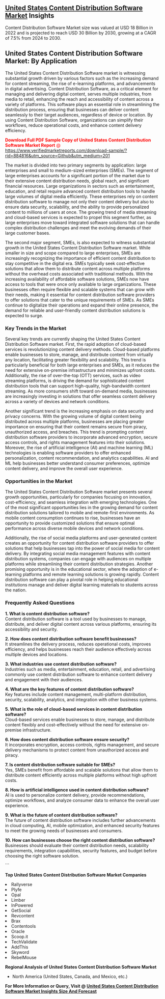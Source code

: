<h2><a href="https://www.verifiedmarketreports.com/download-sample/?rid=884816&amp;utm_source=Github&amp;utm_medium=201" target="_blank">United States Content Distribution Software Market</a> Insights</h2><p>Content Distribution Software Market size was valued at USD 18 Billion in 2022 and is projected to reach USD 30 Billion by 2030, growing at a CAGR of 7.5% from 2024 to 2030.</p><p><h2>United States Content Distribution Software Market: By Application</h2><p>The United States Content Distribution Software market is witnessing substantial growth driven by various factors such as the increasing demand for content streaming, the rise of e-learning platforms, and advancements in digital advertising. Content Distribution Software, as a critical element for managing and delivering digital content, serves multiple industries, from media to retail, enhancing the reach and accessibility of content across a variety of platforms. This software plays an essential role in streamlining the distribution process, ensuring that businesses can deliver content seamlessly to their target audiences, regardless of device or location. By using Content Distribution Software, organizations can simplify their workflows, reduce operational costs, and enhance content delivery efficiency.</p><p><p><span class=""><span style="color: #ff0000;"><strong>Download Full PDF Sample Copy of United States Content Distribution Software Market Report</strong> @ </span><a href="https://www.verifiedmarketreports.com/download-sample/?rid=884816&amp;utm_source=Github&amp;utm_medium=201" target="_blank">https://www.verifiedmarketreports.com/download-sample/?rid=884816&amp;utm_source=Github&amp;utm_medium=201</a></span></p></p><p>The market is divided into two primary segments by application: large enterprises and small to medium-sized enterprises (SMEs). The segment of large enterprises accounts for a significant portion of the market due to their extensive content distribution needs, global reach, and significant financial resources. Large organizations in sectors such as entertainment, education, and retail require advanced content distribution tools to handle large volumes of digital media efficiently. These enterprises rely on content distribution software to manage not only their content delivery but also to ensure data security, scalability, and the ability to provide personalized content to millions of users at once. The growing trend of media streaming and cloud-based services is expected to propel this segment further, as large enterprises move toward integrated software solutions that can handle complex distribution challenges and meet the evolving demands of their large customer bases.</p><p>The second major segment, SMEs, is also expected to witness substantial growth in the United States Content Distribution Software market. While smaller in size and scope compared to large enterprises, SMEs are increasingly recognizing the importance of efficient content distribution to stay competitive in the digital era. SMEs typically seek cost-effective solutions that allow them to distribute content across multiple platforms without the overhead costs associated with traditional methods. With the increasing availability of affordable software solutions, SMEs now have access to tools that were once only available to large organizations. These businesses often require flexible and scalable systems that can grow with their needs, making it essential for content distribution software providers to offer solutions that cater to the unique requirements of SMEs. As SMEs continue to digitalize their operations and expand their online presence, the demand for reliable and user-friendly content distribution solutions is expected to surge.</p><h3>Key Trends in the Market</h3><p>Several key trends are currently shaping the United States Content Distribution Software market. First, the rapid adoption of cloud-based services is revolutionizing content delivery methods. Cloud-based platforms enable businesses to store, manage, and distribute content from virtually any location, facilitating greater flexibility and scalability. This trend is particularly beneficial for both large enterprises and SMEs, as it reduces the need for extensive on-premise infrastructure and minimizes upfront costs. Additionally, the rise of over-the-top (OTT) services, such as video streaming platforms, is driving the demand for sophisticated content distribution tools that can support high-quality, high-bandwidth content streaming. As more consumers shift toward on-demand media, businesses are increasingly investing in solutions that offer seamless content delivery across a variety of devices and network conditions.</p><p>Another significant trend is the increasing emphasis on data security and privacy concerns. With the growing volume of digital content being distributed across multiple platforms, businesses are placing greater importance on ensuring that their content remains secure from piracy, unauthorized access, and breaches. This trend is prompting content distribution software providers to incorporate advanced encryption, secure access controls, and rights management features into their solutions. Moreover, the rise of artificial intelligence (AI) and machine learning (ML) technologies is enabling software providers to offer enhanced personalization, content recommendation, and analytics capabilities. AI and ML help businesses better understand consumer preferences, optimize content delivery, and improve the overall user experience.</p><h3>Opportunities in the Market</h3><p>The United States Content Distribution Software market presents several growth opportunities, particularly for companies focusing on innovation, cost-efficiency, and seamless integration with emerging technologies. One of the most significant opportunities lies in the growing demand for content distribution solutions tailored to mobile and remote-first environments. As mobile content consumption continues to rise, businesses have an opportunity to provide customized solutions that ensure optimal performance across diverse mobile devices and network conditions.</p><p>Additionally, the rise of social media platforms and user-generated content creates an opportunity for content distribution software providers to offer solutions that help businesses tap into the power of social media for content delivery. By integrating social media management features with content distribution systems, companies can engage with audiences on multiple platforms while streamlining their content distribution strategies. Another promising opportunity is in the educational sector, where the adoption of e-learning platforms and remote learning solutions is growing rapidly. Content distribution software can play a pivotal role in helping educational institutions manage and deliver digital learning materials to students across the nation.</p><h3>Frequently Asked Questions</h3><p><strong>1. What is content distribution software?</strong><br>Content distribution software is a tool used by businesses to manage, distribute, and deliver digital content across various platforms, ensuring its accessibility and security.</p><p><strong>2. How does content distribution software benefit businesses?</strong><br>It streamlines the delivery process, reduces operational costs, improves efficiency, and helps businesses reach their audience effectively across multiple devices and locations.</p><p><strong>3. What industries use content distribution software?</strong><br>Industries such as media, entertainment, education, retail, and advertising commonly use content distribution software to enhance content delivery and engagement with their audiences.</p><p><strong>4. What are the key features of content distribution software?</strong><br>Key features include content management, multi-platform distribution, security, scalability, analytics, and integration with other business systems.</p><p><strong>5. What is the role of cloud-based services in content distribution software?</strong><br>Cloud-based services enable businesses to store, manage, and distribute content flexibly and cost-effectively without the need for extensive on-premise infrastructure.</p><p><strong>6. How does content distribution software ensure security?</strong><br>It incorporates encryption, access controls, rights management, and secure delivery mechanisms to protect content from unauthorized access and piracy.</p><p><strong>7. Is content distribution software suitable for SMEs?</strong><br>Yes, SMEs benefit from affordable and scalable solutions that allow them to distribute content efficiently across multiple platforms without high upfront costs.</p><p><strong>8. How is artificial intelligence used in content distribution software?</strong><br>AI is used to personalize content delivery, provide recommendations, optimize workflows, and analyze consumer data to enhance the overall user experience.</p><p><strong>9. What is the future of content distribution software?</strong><br>The future of content distribution software includes further advancements in cloud computing, AI, mobile optimization, and enhanced security features to meet the growing needs of businesses and consumers.</p><p><strong>10. How can businesses choose the right content distribution software?</strong><br>Businesses should evaluate their content distribution needs, scalability requirements, integration capabilities, security features, and budget before choosing the right software solution.</p>```</p><p><strong>Top United States Content Distribution Software Market Companies</strong></p><div data-test-id=""><p><li>Rallyverse</li><li> Plyfe</li><li> Opal</li><li> Limber</li><li> InPowered</li><li> GetSocial</li><li> Revcontent</li><li> Brax</li><li> Contentools</li><li> Oracle</li><li> Scoop.it</li><li> TechValidate</li><li> AddThis</li><li> Skyword</li><li> RebelMouse</li></p><div><strong>Regional Analysis of&nbsp;United States Content Distribution Software Market</strong></div><ul><li dir="ltr"><p dir="ltr">North America&nbsp;(United States, Canada, and Mexico, etc.)</p></li></ul><p><strong>For More Information or Query, Visit @&nbsp;</strong><strong><a href="https://www.verifiedmarketreports.com/product/content-distribution-software-market/?utm_source=Github&amp;utm_medium=201" target="_blank">United States Content Distribution Software Market Insights Size And Forecast</a></strong></p></div>

